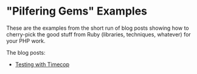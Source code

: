# "Pilfering Gems" Examples

These are the examples from the short run of blog posts showing how to cherry-pick the good stuff from Ruby (libraries, techniques, whatever) for your PHP work.

The blog posts:

* [Testing with Timecop](http://robhoward.id.au/blog/2012/01/pilfering-gems-testing-with-timecop)
